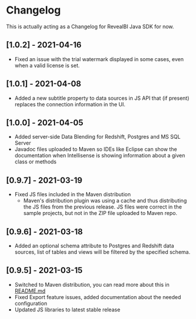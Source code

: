 # Changelog

This is actually acting as a Changelog for RevealBI Java SDK for now.

## [1.0.2] - 2021-04-16
- Fixed an issue with the trial watermark displayed in some cases, even when a valid license is set.

## [1.0.1] - 2021-04-08
- Added a new subtitle property to data sources in JS API that (if present) replaces the connection information in the UI.

## [1.0.0] - 2021-04-05

- Added server-side Data Blending for Redshift, Postgres and MS SQL Server
- Javadoc files uploaded to Maven so IDEs like Eclipse can show the documentation when Intellisense is showing information about a given class or methods

## [0.9.7] - 2021-03-19

- Fixed JS files included in the Maven distribution
  - Maven's distribution plugin was using a cache and thus distributing the JS files from the previous release. JS files were correct in the sample projects, but not in the ZIP file uploaded to Maven repo.

## [0.9.6] - 2021-03-18

- Added an optional schema attribute to Postgres and Redshift data sources, list of tables and views will be filtered by the specified schema.

## [0.9.5] - 2021-03-15

- Switched to Maven distribution, you can read more about this in [README.md](README.md)
- Fixed Export feature issues, added documentation about the needed configuration
- Updated JS libraries to latest stable release
